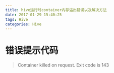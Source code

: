 ```yaml
---
title: hive运行时container内存溢出错误以及解决方法
date: 2017-01-29 15:40:25
tags: Hive
categories: Hive
---
```


# 错误提示代码

> Container killed on request. Exit code is 143
